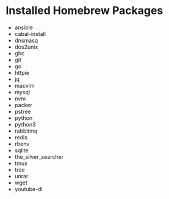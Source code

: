 # Installed Homebrew Packages

* ansible
* cabal-install
* dnsmasq
* dos2unix
* ghc
* git
* go
* httpie
* jq
* macvim
* mysql
* nvm
* packer
* pstree
* python
* python3
* rabbitmq
* redis
* rbenv
* sqlite
* the\_silver\_searcher
* tmux
* tree
* unrar
* wget
* youtube-dl
